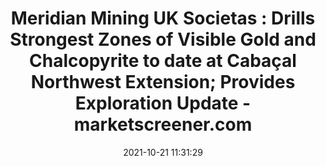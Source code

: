 ---
"title": "Meridian Mining UK Societas : Drills Strongest Zones of Visible Gold and Chalcopyrite to date at Cabaçal Northwest Extension; Provides Exploration Update - marketscreener.com"
"date": "2021-10-21 11:31:29"
"feed_name": "GOOGLENEWSMINING"
"feed_website": "https://news.google.com/search?q=mining%2Bincident&hl=en-US&gl=US&ceid=US:en"
"feed_rss": "https://news.google.com/rss/search?q=mining%2Bincident&hl=en-US&gl=US&ceid=US:en"
"link": "https://www.marketscreener.com/quote/stock/MERIDIAN-MINING-UK-SOCIET-49478554/news/Meridian-Mining-UK-Societas-Drills-Strongest-Zones-of-Visible-Gold-and-Chalcopyrite-to-date-at-Cab-36741991/"
"source": "{'href': 'https://www.marketscreener.com', 'title': 'marketscreener.com'}"
"file": "_posts/2021-1-1-4b80b30356b05c551e18056c847837968dc9104e.md"
"accident": "0"
"drilling": "0"
"represented_by": "_posts/2021-1-1-4b80b30356b05c551e18056c847837968dc9104e.md"
"dead": "0"
"injured": "0"
"arrested": "0"
"place": "unknown place"
"where": "unknown site"
"causes": "unknown"
"place_uri": "unknown place"
---